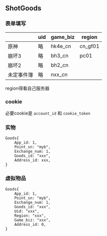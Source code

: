 ## ShotGoods

### 表单填写
| |uid|game_biz|region|
|--|--|--|--|
|原神|略|hk4e_cn|cn_gf01|
|崩坏3|略|bh3_cn|pc01|
|崩坏2|略|bh2_cn||
|未定事件簿|略|nxx_cn

region得看自己服务器

### cookie
必要cookie是 `account_id` 和 `cookie_token`

### 实物
```
Goods{
    App_id: 1,
    Point_sn: "myb",
    Exchange_num: 1,
    Goods_id: "xxx",
    Address_id: xxx,
}
```

### 虚拟物品
```
Goods{
    App_id: 1,
    Point_sn: "myb",
    Exchange_num: 1,
    Goods_id: "xxx",
    Uid: "xxx",
    Region: "xxx",
    Game_biz: "xxx",
    Address_id: 0,
}
```